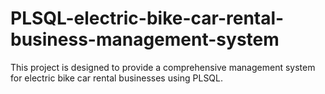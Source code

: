 # PLSQL-electric-bike-car-rental-business-management-system
This project is designed to provide a comprehensive management system for electric bike car rental businesses using PLSQL.
